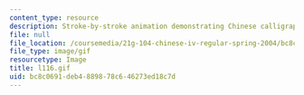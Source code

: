 ```yaml
---
content_type: resource
description: Stroke-by-stroke animation demonstrating Chinese calligraphy.
file: null
file_location: /coursemedia/21g-104-chinese-iv-regular-spring-2004/bc8c0691deb4889878c646273ed18c7d_l116.gif
file_type: image/gif
resourcetype: Image
title: l116.gif
uid: bc8c0691-deb4-8898-78c6-46273ed18c7d
---
```

